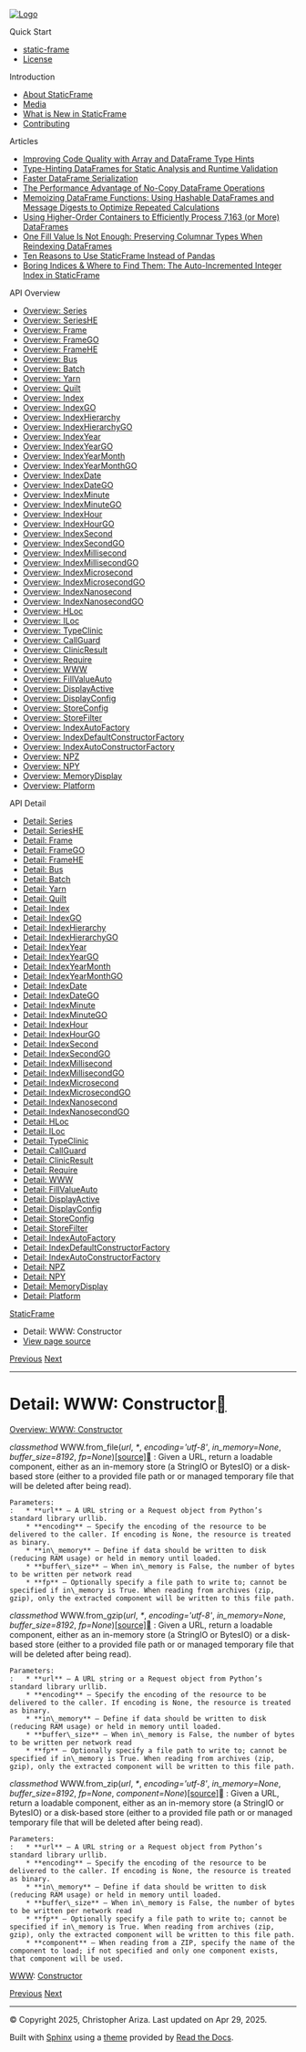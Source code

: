 [![Logo](../_static/sf-logo-web_icon-small.png)](../index.md)

Quick Start

* [static-frame](../readme.md)
* [License](../license.md)

Introduction

* [About StaticFrame](../intro.md)
* [Media](../intro.md#media)
* [What is New in StaticFrame](../new.md)
* [Contributing](../contributing.md)

Articles

* [Improving Code Quality with Array and DataFrame Type Hints](../articles/guard.md)
* [Type-Hinting DataFrames for Static Analysis and Runtime Validation](../articles/ftyping.md)
* [Faster DataFrame Serialization](../articles/serialize.md)
* [The Performance Advantage of No-Copy DataFrame Operations](../articles/no_copy.md)
* [Memoizing DataFrame Functions: Using Hashable DataFrames and Message Digests to Optimize Repeated Calculations](../articles/hash.md)
* [Using Higher-Order Containers to Efficiently Process 7,163 (or More) DataFrames](../articles/uhoc.md)
* [One Fill Value Is Not Enough: Preserving Columnar Types When Reindexing DataFrames](../articles/fill_value.md)
* [Ten Reasons to Use StaticFrame Instead of Pandas](../articles/upgrade.md)
* [Boring Indices & Where to Find Them: The Auto-Incremented Integer Index in StaticFrame](../articles/aiii.md)

API Overview

* [Overview: Series](../api_overview/series.md)
* [Overview: SeriesHE](../api_overview/series_he.md)
* [Overview: Frame](../api_overview/frame.md)
* [Overview: FrameGO](../api_overview/frame_go.md)
* [Overview: FrameHE](../api_overview/frame_he.md)
* [Overview: Bus](../api_overview/bus.md)
* [Overview: Batch](../api_overview/batch.md)
* [Overview: Yarn](../api_overview/yarn.md)
* [Overview: Quilt](../api_overview/quilt.md)
* [Overview: Index](../api_overview/index.md)
* [Overview: IndexGO](../api_overview/index_go.md)
* [Overview: IndexHierarchy](../api_overview/index_hierarchy.md)
* [Overview: IndexHierarchyGO](../api_overview/index_hierarchy_go.md)
* [Overview: IndexYear](../api_overview/index_year.md)
* [Overview: IndexYearGO](../api_overview/index_year_go.md)
* [Overview: IndexYearMonth](../api_overview/index_year_month.md)
* [Overview: IndexYearMonthGO](../api_overview/index_year_month_go.md)
* [Overview: IndexDate](../api_overview/index_date.md)
* [Overview: IndexDateGO](../api_overview/index_date_go.md)
* [Overview: IndexMinute](../api_overview/index_minute.md)
* [Overview: IndexMinuteGO](../api_overview/index_minute_go.md)
* [Overview: IndexHour](../api_overview/index_hour.md)
* [Overview: IndexHourGO](../api_overview/index_hour_go.md)
* [Overview: IndexSecond](../api_overview/index_second.md)
* [Overview: IndexSecondGO](../api_overview/index_second_go.md)
* [Overview: IndexMillisecond](../api_overview/index_millisecond.md)
* [Overview: IndexMillisecondGO](../api_overview/index_millisecond_go.md)
* [Overview: IndexMicrosecond](../api_overview/index_microsecond.md)
* [Overview: IndexMicrosecondGO](../api_overview/index_microsecond_go.md)
* [Overview: IndexNanosecond](../api_overview/index_nanosecond.md)
* [Overview: IndexNanosecondGO](../api_overview/index_nanosecond_go.md)
* [Overview: HLoc](../api_overview/hloc.md)
* [Overview: ILoc](../api_overview/iloc.md)
* [Overview: TypeClinic](../api_overview/type_clinic.md)
* [Overview: CallGuard](../api_overview/call_guard.md)
* [Overview: ClinicResult](../api_overview/clinic_result.md)
* [Overview: Require](../api_overview/require.md)
* [Overview: WWW](../api_overview/www.md)
* [Overview: FillValueAuto](../api_overview/fill_value_auto.md)
* [Overview: DisplayActive](../api_overview/display_active.md)
* [Overview: DisplayConfig](../api_overview/display_config.md)
* [Overview: StoreConfig](../api_overview/store_config.md)
* [Overview: StoreFilter](../api_overview/store_filter.md)
* [Overview: IndexAutoFactory](../api_overview/index_auto_factory.md)
* [Overview: IndexDefaultConstructorFactory](../api_overview/index_default_constructor_factory.md)
* [Overview: IndexAutoConstructorFactory](../api_overview/index_auto_constructor_factory.md)
* [Overview: NPZ](../api_overview/npz.md)
* [Overview: NPY](../api_overview/npy.md)
* [Overview: MemoryDisplay](../api_overview/memory_display.md)
* [Overview: Platform](../api_overview/platform.md)

API Detail

* [Detail: Series](series.md)
* [Detail: SeriesHE](series_he.md)
* [Detail: Frame](frame.md)
* [Detail: FrameGO](frame_go.md)
* [Detail: FrameHE](frame_he.md)
* [Detail: Bus](bus.md)
* [Detail: Batch](batch.md)
* [Detail: Yarn](yarn.md)
* [Detail: Quilt](quilt.md)
* [Detail: Index](index.md)
* [Detail: IndexGO](index_go.md)
* [Detail: IndexHierarchy](index_hierarchy.md)
* [Detail: IndexHierarchyGO](index_hierarchy_go.md)
* [Detail: IndexYear](index_year.md)
* [Detail: IndexYearGO](index_year_go.md)
* [Detail: IndexYearMonth](index_year_month.md)
* [Detail: IndexYearMonthGO](index_year_month_go.md)
* [Detail: IndexDate](index_date.md)
* [Detail: IndexDateGO](index_date_go.md)
* [Detail: IndexMinute](index_minute.md)
* [Detail: IndexMinuteGO](index_minute_go.md)
* [Detail: IndexHour](index_hour.md)
* [Detail: IndexHourGO](index_hour_go.md)
* [Detail: IndexSecond](index_second.md)
* [Detail: IndexSecondGO](index_second_go.md)
* [Detail: IndexMillisecond](index_millisecond.md)
* [Detail: IndexMillisecondGO](index_millisecond_go.md)
* [Detail: IndexMicrosecond](index_microsecond.md)
* [Detail: IndexMicrosecondGO](index_microsecond_go.md)
* [Detail: IndexNanosecond](index_nanosecond.md)
* [Detail: IndexNanosecondGO](index_nanosecond_go.md)
* [Detail: HLoc](hloc.md)
* [Detail: ILoc](iloc.md)
* [Detail: TypeClinic](type_clinic.md)
* [Detail: CallGuard](call_guard.md)
* [Detail: ClinicResult](clinic_result.md)
* [Detail: Require](require.md)
* [Detail: WWW](www.md)
* [Detail: FillValueAuto](fill_value_auto.md)
* [Detail: DisplayActive](display_active.md)
* [Detail: DisplayConfig](display_config.md)
* [Detail: StoreConfig](store_config.md)
* [Detail: StoreFilter](store_filter.md)
* [Detail: IndexAutoFactory](index_auto_factory.md)
* [Detail: IndexDefaultConstructorFactory](index_default_constructor_factory.md)
* [Detail: IndexAutoConstructorFactory](index_auto_constructor_factory.md)
* [Detail: NPZ](npz.md)
* [Detail: NPY](npy.md)
* [Detail: MemoryDisplay](memory_display.md)
* [Detail: Platform](platform.md)

[StaticFrame](../index.md)

* Detail: WWW: Constructor
* [View page source](../_sources/api_detail/www-constructor.rst.txt)

[Previous](require-constructor.md "Detail: Require: Constructor")
[Next](fill_value_auto-constructor.md "Detail: FillValueAuto: Constructor")

---

# Detail: WWW: Constructor[](#detail-www-constructor "Link to this heading")

[Overview: WWW: Constructor](../api_overview/www-constructor.md#api-overview-www-constructor)

*classmethod* WWW.from\_file(*url*, *\**, *encoding='utf-8'*, *in\_memory=None*, *buffer\_size=8192*, *fp=None*)[[source]](../_modules/static_frame/core/www.md#WWW.from_file)[](#static_frame.WWW.from_file "Link to this definition")
:   Given a URL, return a loadable component, either as an in-memory store (a StringIO or BytesIO) or a disk-based store (either to a provided file path or or managed temporary file that will be deleted after being read).

    Parameters:
    :   * **url** – A URL string or a Request object from Python’s standard library urllib.
        * **encoding** – Specify the encoding of the resource to be delivered to the caller. If encoding is None, the resource is treated as binary.
        * **in\_memory** – Define if data should be written to disk (reducing RAM usage) or held in memory until loaded.
        * **buffer\_size** – When in\_memory is False, the number of bytes to be written per network read
        * **fp** – Optionally specify a file path to write to; cannot be specified if in\_memory is True. When reading from archives (zip, gzip), only the extracted component will be written to this file path.

*classmethod* WWW.from\_gzip(*url*, *\**, *encoding='utf-8'*, *in\_memory=None*, *buffer\_size=8192*, *fp=None*)[[source]](../_modules/static_frame/core/www.md#WWW.from_gzip)[](#static_frame.WWW.from_gzip "Link to this definition")
:   Given a URL, return a loadable component, either as an in-memory store (a StringIO or BytesIO) or a disk-based store (either to a provided file path or or managed temporary file that will be deleted after being read).

    Parameters:
    :   * **url** – A URL string or a Request object from Python’s standard library urllib.
        * **encoding** – Specify the encoding of the resource to be delivered to the caller. If encoding is None, the resource is treated as binary.
        * **in\_memory** – Define if data should be written to disk (reducing RAM usage) or held in memory until loaded.
        * **buffer\_size** – When in\_memory is False, the number of bytes to be written per network read
        * **fp** – Optionally specify a file path to write to; cannot be specified if in\_memory is True. When reading from archives (zip, gzip), only the extracted component will be written to this file path.

*classmethod* WWW.from\_zip(*url*, *\**, *encoding='utf-8'*, *in\_memory=None*, *buffer\_size=8192*, *fp=None*, *component=None*)[[source]](../_modules/static_frame/core/www.md#WWW.from_zip)[](#static_frame.WWW.from_zip "Link to this definition")
:   Given a URL, return a loadable component, either as an in-memory store (a StringIO or BytesIO) or a disk-based store (either to a provided file path or or managed temporary file that will be deleted after being read).

    Parameters:
    :   * **url** – A URL string or a Request object from Python’s standard library urllib.
        * **encoding** – Specify the encoding of the resource to be delivered to the caller. If encoding is None, the resource is treated as binary.
        * **in\_memory** – Define if data should be written to disk (reducing RAM usage) or held in memory until loaded.
        * **buffer\_size** – When in\_memory is False, the number of bytes to be written per network read
        * **fp** – Optionally specify a file path to write to; cannot be specified if in\_memory is True. When reading from archives (zip, gzip), only the extracted component will be written to this file path.
        * **component** – When reading from a ZIP, specify the name of the component to load; if not specified and only one component exists, that component will be used.

[WWW](www.md#api-detail-www): [Constructor](#api-detail-www-constructor)

[Previous](require-constructor.md "Detail: Require: Constructor")
[Next](fill_value_auto-constructor.md "Detail: FillValueAuto: Constructor")

---

© Copyright 2025, Christopher Ariza.
Last updated on Apr 29, 2025.

Built with [Sphinx](https://www.sphinx-doc.org/) using a
[theme](https://github.com/readthedocs/sphinx_rtd_theme)
provided by [Read the Docs](https://readthedocs.org).